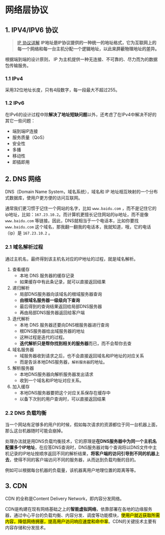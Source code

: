 # 网络层协议
## 1. IPV4/IPV6 协议
> [IP 协议详解](https://www.cnblogs.com/red-code/p/7132023.html)
**IP地址是IP协议提供的一种统一的地址格式，它为互联网上的每一个网络和每一台主机分配一个逻辑地址，以此来屏蔽物理地址的差异。**

根据端到端的设计原则， IP 为主机提供一种无连接、不可靠的、尽力而为的数据包传输服务。

### 1.1 IPv4
采用32位地址长度，只有4段数字，每一段最大不超过255。

### 1.2 IPv6
在IPv6的设计过程中除**解决了地址短缺问题**以外，还考虑了在IPv4中解决不好的其它一些问题：

- 端到端IP连接
- 服务质量（QoS）
- 安全性
- 多播
- 移动性
- 即插即用

## 2. DNS 网络

DNS（Domain Name System，域名系统），域名和 IP 地址相互映射的一个分布式数据库，使用户更方便的访问互联网。

通常我们更习惯于记住一个网站的名字，比如 `www.baidu.com` ，而不是记住它的ip地址，比如：`167.23.10.2`。而计算机更擅长记住网站的ip地址，而不是像 `www.baidu.com` 等链接。因此，DNS就相当于一个电话本，比如你要找 `www.baidu.com` 这个域名，那我翻一翻我的电话本，我就知道，哦，它的电话（ip）是 `167.23.10.2` 。

### 2.1 域名解析过程

通过主机名，最终得到该主机名对应的IP地址的过程，就是域名解析。

1. 查看缓存
    - 本地 DNS 服务器的缓存记录
    - 如果缓存中有此条记录，就可以直接返回结果
2. 递归解析
    - 局部DNS服务器向该域名的根域服务器查询
    - **由根域名服务器一级级向下查询**
    - 最后得到的查询结果返回给局部DNS服务器
    - 再由局部DNS服务器返回给客户端
3. 迭代解析
    - 本地 DNS 服务器还要向DNS根服务器进行查询
    - 根DNS服务器给出域服务器的地址
    - 这种过程是迭代的过程。
    - **迭代解析只是帮你找到相关的服务器**而已，而不会帮你去查
4. 域名服务器
    - 域服务器收到请求之后，也不会直接返回域名和IP地址的对应关系
    - 而是告诉本地DNS服务器，`解析服务器`的地址。
5. 解析服务器
    - 本地DNS服务器向解析服务器发出请求
    - 收到一个域名和IP地址对应关系。
6. 加入缓存
    - 本地DNS服务器要把这个对应关系保存在缓存中
    - 以备下次别的用户查询时，可以直接返回结果

### 2.2 DNS 负载均衡

当一个网站有足够多的用户的时候，假如每次请求的资源都位于同一台机器上面，那么这台机器随时可能会崩掉。

处理办法就是用DNS负载均衡技术，它的原理是**在DNS服务器中为同一个主机名配置多个IP地址**，在应答DNS查询时，DNS服务器对每个查询将以DNS文件中主机记录的IP地址按顺序返回不同的解析结果，**将客户端的访问引导到不同的机器上去**，使得不同的客户端访问不同的服务器，从而达到负载均衡的目的。

例如可以根据每台机器的负载量，该机器离用户地理位置的距离等等。

## 3. CDN 

CDN 的全称是Content Delivery Network，即内容分发网络。

CDN是构建在现有网络基础之上的**智能虚拟网络**，依靠部署在各地的边缘服务器，通过中心平台的负载均衡、内容分发、调度等功能模块，<mark>使用户就近获取所需内容，降低网络拥塞，提高用户访问响应速度和命中率</mark>。CDN的关键技术主要有内容存储和分发技术。
